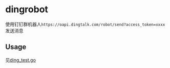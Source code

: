 # dingrobot
使用钉钉群机器人`https://oapi.dingtalk.com/robot/send?access_token=xxxx`发送消息

## Usage
见[ding_test.go](./ding_test.go)
